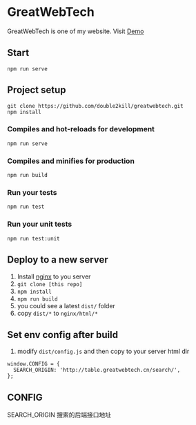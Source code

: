 # GreatWebTech
GreatWebTech is one of my website. Visit [Demo](http://table.greatwebtech.cn)

## Start
```
npm run serve
```

## Project setup
```
git clone https://github.com/double2kill/greatwebtech.git
npm install
```

### Compiles and hot-reloads for development
```
npm run serve
```

### Compiles and minifies for production
```
npm run build
```

### Run your tests
```
npm run test
```

### Run your unit tests
```
npm run test:unit
```

## Deploy to a new server

1. Install [nginx](https://www.runoob.com/linux/nginx-install-setup.html) to you server
2. `git clone [this repo]`
3. `npm install`
4. `npm run build`
5. you could see a latest `dist/` folder
6. copy `dist/*` to `nginx/html/*`

## Set env config after build

1. modify `dist/config.js` and then copy to your server html dir

```
window.CONFIG = {
  SEARCH_ORIGIN: 'http://table.greatwebtech.cn/search/',
};
```

## CONFIG

SEARCH_ORIGIN 搜索的后端接口地址
